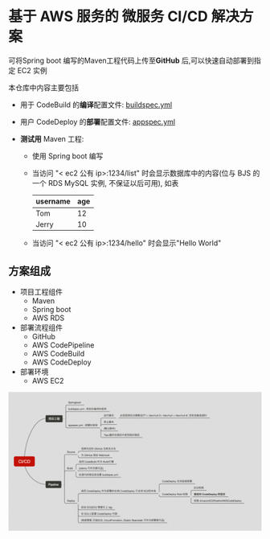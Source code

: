 # 基于 AWS 服务的 微服务 CI/CD 解决方案

可将Spring boot 编写的Maven工程代码上传至**GitHub** 后,可以快速自动部署到指定 EC2 实例

本仓库中内容主要包括

- 用于 CodeBuild 的**编译**配置文件: [buildspec.yml](buildspec.yml)

- 用户 CodeDeploy 的**部署**配置文件: [appspec.yml](appspec.yml)

- **测试用** Maven 工程: 

  - 使用 Spring boot 编写

  - 当访问 "< ec2 公有 ip>:1234/list" 时会显示数据库中的内容(位与 BJS 的一个 RDS MySQL 实例, 不保证以后可用), 如表

    | username | age  |
    | -------- | ---- |
    | Tom      | 12   |
    | Jerry    | 10   |

  - 当访问 "< ec2 公有 ip>:1234/hello" 时会显示"Hello World"

## 方案组成

- 项目工程组件
  - Maven
  - Spring boot
  - AWS RDS
- 部署流程组件
  - GitHub
  - AWS CodePipeline
  - AWS CodeBuild
  - AWS CodeDeploy
- 部署环境
  - AWS EC2

![](asserts/CI-CD.png)